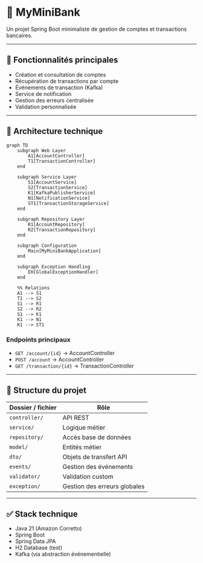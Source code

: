 
# 💼 MyMiniBank

Un projet Spring Boot minimaliste de gestion de comptes et transactions bancaires.

---

## 🔧 Fonctionnalités principales

- Création et consultation de comptes
- Récupération de transactions par compte
- Événements de transaction (Kafka)
- Service de notification
- Gestion des erreurs centralisée
- Validation personnalisée

---

## 🧱 Architecture technique

```mermaid
graph TD
    subgraph Web Layer
        A1[AccountController]
        T1[TransactionController]
    end

    subgraph Service Layer
        S1[AccountService]
        S2[TransactionService]
        K1[KafkaPublisherService]
        N1[NotificationService]
        ST1[TransactionStorageService]
    end

    subgraph Repository Layer
        R1[AccountRepository]
        R2[TransactionRepository]
    end

    subgraph Configuration
        Main[MyMiniBankApplication]
    end

    subgraph Exception Handling
        EH[GlobalExceptionHandler]
    end

    %% Relations
    A1 --> S1
    T1 --> S2
    S1 --> R1
    S2 --> R2
    S1 --> K1
    K1 --> N1
    K1 --> ST1
```

### Endpoints principaux

- `GET /account/{id}` → AccountController
- `POST /account` → AccountController
- `GET /transaction/{id}` → TransactionController

---

## 📁 Structure du projet

| Dossier / fichier | Rôle |
|------------------|------|
| `controller/`     | API REST |
| `service/`        | Logique métier |
| `repository/`     | Accès base de données |
| `model/`          | Entités métier |
| `dto/`            | Objets de transfert API |
| `events/`         | Gestion des événements |
| `validator/`      | Validation custom |
| `exception/`      | Gestion des erreurs globales |

---

## ✅ Stack technique

- Java 21 (Amazon Corretto)
- Spring Boot
- Spring Data JPA
- H2 Database (test)
- Kafka (via abstraction événementielle)
